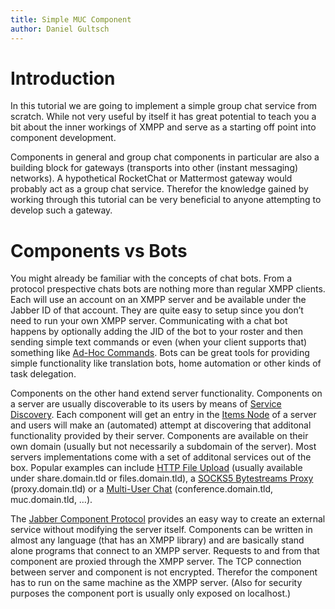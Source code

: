 ```yaml
---
title: Simple MUC Component
author: Daniel Gultsch
---
```

# Introduction

In this tutorial we are going to implement a simple group chat service from scratch. While not very useful by itself it has great potential to teach you a bit about the inner workings of XMPP and serve as a starting off point into component development.

Components in general and group chat components in particular are also a building block for gateways (transports into other (instant messaging) networks). A hypothetical RocketChat or Mattermost gateway would probably act as a group chat service. Therefor the knowledge gained by working through this tutorial can be very beneficial to anyone attempting to develop such a gateway.

# Components vs Bots

You might already be familiar with the concepts of chat bots. From a protocol prespective chats bots are nothing more than regular XMPP clients. Each will use an account on an XMPP server and be available under the Jabber ID of that account. They are quite easy to setup since you don’t need to run your own XMPP server. Communicating with a chat bot happens by optionally adding the JID of the bot to your roster and then sending simple text commands or even (when your client supports that) something like [Ad-Hoc Commands](https://xmpp.org/extensions/xep-0050.html). Bots can be great tools for providing simple functionality like translation bots, home automation or other kinds of task delegation.

Components on the other hand extend server functionality. Components on a server are usually discoverable to its users by means of [Service Discovery](https://xmpp.org/extensions/xep-0030.html). Each component will get an entry in the [Items Node](https://xmpp.org/extensions/xep-0030.html#items-nodes) of a server and users will make an (automated) attempt at discovering that additonal functionality provided by their server. Components are available on their own domain (usually but not necessarily a subdomain of the server). Most servers implementations come with a set of additonal services out of the box. Popular examples can include [HTTP File Upload](https://xmpp.org/extensions/xep-0363.html) (usually available under share.domain.tld or files.domain.tld), a [SOCKS5 Bytestreams Proxy](https://xmpp.org/extensions/xep-0065.html) (proxy.domain.tld) or a [Multi-User Chat](https://xmpp.org/extensions/xep-0045.html) (conference.domain.tld, muc.domain.tld, …).

The [Jabber Component Protocol](https://xmpp.org/extensions/xep-0114.html) provides an easy way to create an external service without modifying the server itself. Components can be written in almost any language (that has an XMPP library) and are basically stand alone programs that connect to an XMPP server. Requests to and from that component are proxied through the XMPP server. The TCP connection between server and component is not encrypted. Therefor the component has to run on the same machine as the XMPP server. (Also for security purposes the component port is usually only exposed on localhost.)
